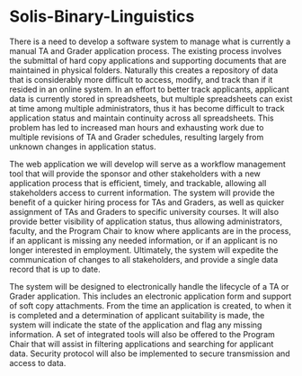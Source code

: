 # Solis-Binary-Linguistics
There is a need to develop a software system to manage what is currently a manual TA and Grader application process. The existing process involves the submittal of hard copy applications and supporting documents that are maintained in physical folders. Naturally this creates a repository of data that is considerably more difficult to access, modify, and track than if it resided in an online system. In an effort to better track applicants, applicant data is currently stored in spreadsheets, but multiple spreadsheets can exist at time among multiple administrators, thus it has become difficult to track application status and maintain continuity across all spreadsheets. This problem has led to increased man hours and exhausting work due to multiple revisions of TA and Grader schedules, resulting largely from unknown changes in application status.

The web application we will develop will serve as a workflow management tool that will provide the sponsor and other stakeholders with a new application process that is efficient, timely, and trackable, allowing all stakeholders access to current information. The system will provide the benefit of a quicker hiring process for TAs and Graders, as well as quicker assignment of TAs and Graders to specific university courses. It will also provide better visibility of application status, thus allowing administrators, faculty, and the Program Chair to know where applicants are in the process, if an applicant is missing any needed information, or if an applicant is no longer interested in employment. Ultimately, the system will expedite the communication of changes to all stakeholders, and provide a single data record that is up to date.

The system will be designed to electronically handle the lifecycle of a TA or Grader application. This includes an electronic application form and support of soft copy attachments. From the time an application is created, to when it is completed and a determination of applicant suitability is made, the system will indicate the state of the application and flag any missing information. A set of integrated tools will also be offered to the Program Chair that will assist in filtering applications and searching for applicant data. Security protocol will also be implemented to secure transmission and access to data.